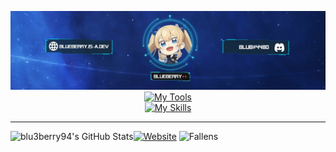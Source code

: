 <div align="center">

  ![banner](https://raw.githubusercontent.com/blu3berry94/blu3berry94/main/blub_banner.jpg)
  [![My Tools](https://skillicons.dev/icons?i=vscode,idea,visualstudio)](https://skillicons.dev)
  <br>
  [![My Skills](https://skillicons.dev/icons?i=java,cpp,js,py,html,css,sass)](https://skillicons.dev)
</div>

---
  <img align="left" alt="blu3berry94's GitHub Stats" src="https://github-readme-stats.vercel.app/api?username=blu3berry94&show_icons=true&hide_border=false&title_color=ff652f&icon_color=FFE400&bg_color=09131B&text_color=ffffff&border_color=0c1a25" />

[![Website](https://img.shields.io/website?label=blueberry.is-a.dev&style=for-the-badge&url=https%3A%2F%2Fblueberry.is-a.dev)](https://blueberry.is-a.dev) ![Fallens](https://img.shields.io/website?label=Fallens.PW&style=for-the-badge&url=https%3A%2F%2FDed)


